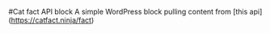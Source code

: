 #Cat fact API block
A simple WordPress block pulling content from [this api] (https://catfact.ninja/fact)